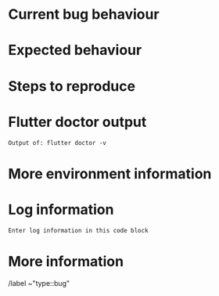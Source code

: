 <!-- When reporting a bug, please read this complete template and fill all the questions in order to get a better response -->

# Current bug behaviour
<!-- What is the current behaviour that you see? -->

# Expected behaviour
<!-- What behaviour did you expect? -->

# Steps to reproduce
<!-- This one is very important, please be very precise in how we can reproduce this bug -->
<!-- If possible please report steps based on the example from this plugin! -->

# Flutter doctor output
<!-- Execute in a terminal and put output into code block below -->
```
Output of: flutter doctor -v
```

# More environment information
<!--
Create a list of more environment information, like:
* Plugin version: 0.0.1
* Platform affected: android, ios, web
* Platform version affected: android 9, ios 13
-->

# Log information
<!-- If you have any debug / error logging, please fill it here within the code block below -->
```
Enter log information in this code block
```

# More information
<!-- Do you have any other usefull information about this bug report? Please write it down here -->
<!-- Possible helpful information: Screenshots, video's, references to other sites/repositories -->

<!-- DO NOT CHANGE ANYTHING BELOW THIS LINE -->
/label ~"type::bug"